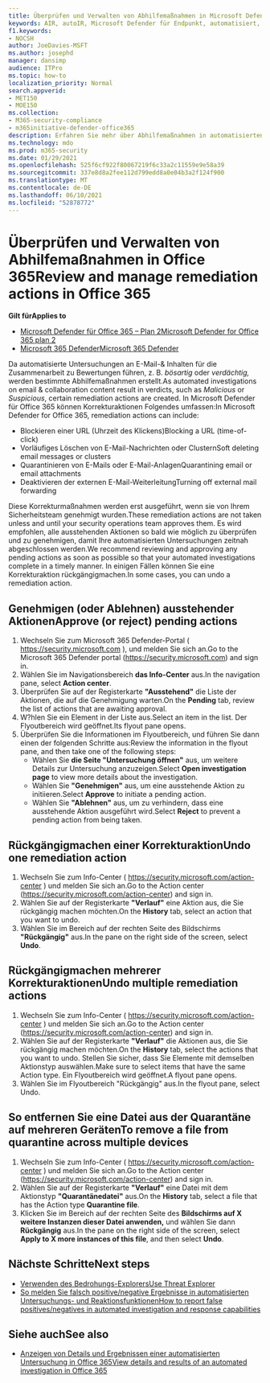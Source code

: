 ```yaml
---
title: Überprüfen und Verwalten von Abhilfemaßnahmen in Microsoft Defender für Office 365
keywords: AIR, autoIR, Microsoft Defender für Endpunkt, automatisiert, Untersuchung, Reaktion, Korrektur, Bedrohungen, erweitert, Bedrohung, Schutz
f1.keywords:
- NOCSH
author: JoeDavies-MSFT
ms.author: josephd
manager: dansimp
audience: ITPro
ms.topic: how-to
localization_priority: Normal
search.appverid:
- MET150
- MOE150
ms.collection:
- M365-security-compliance
- m365initiative-defender-office365
description: Erfahren Sie mehr über Abhilfemaßnahmen in automatisierten Untersuchungs- und Reaktionsfunktionen in Microsoft Defender für Office 365 Plan 2.
ms.technology: mdo
ms.prod: m365-security
ms.date: 01/29/2021
ms.openlocfilehash: 525f6cf922f80067219f6c33a2c11559e9e58a39
ms.sourcegitcommit: 337e8d8a2fee112d799edd8a0e04b3a2f124f900
ms.translationtype: MT
ms.contentlocale: de-DE
ms.lasthandoff: 06/10/2021
ms.locfileid: "52878772"
---
```

# <a name="review-and-manage-remediation-actions-in-office-365"></a><span data-ttu-id="085e7-104">Überprüfen und Verwalten von Abhilfemaßnahmen in Office 365</span><span class="sxs-lookup"><span data-stu-id="085e7-104">Review and manage remediation actions in Office 365</span></span>

<span data-ttu-id="085e7-105">**Gilt für**</span><span class="sxs-lookup"><span data-stu-id="085e7-105">**Applies to**</span></span>
- [<span data-ttu-id="085e7-106">Microsoft Defender für Office 365 – Plan 2</span><span class="sxs-lookup"><span data-stu-id="085e7-106">Microsoft Defender for Office 365 plan 2</span></span>](defender-for-office-365.md)
- [<span data-ttu-id="085e7-107">Microsoft 365 Defender</span><span class="sxs-lookup"><span data-stu-id="085e7-107">Microsoft 365 Defender</span></span>](../defender/microsoft-365-defender.md)

<span data-ttu-id="085e7-108">Da automatisierte Untersuchungen an E-Mail-& Inhalten für die Zusammenarbeit zu Bewertungen führen, z. B. *bösartig* oder *verdächtig,* werden bestimmte Abhilfemaßnahmen erstellt.</span><span class="sxs-lookup"><span data-stu-id="085e7-108">As automated investigations on email & collaboration content result in verdicts, such as *Malicious* or *Suspicious*, certain remediation actions are created.</span></span> <span data-ttu-id="085e7-109">In Microsoft Defender für Office 365 können Korrekturaktionen Folgendes umfassen:</span><span class="sxs-lookup"><span data-stu-id="085e7-109">In Microsoft Defender for Office 365, remediation actions can include:</span></span>

- <span data-ttu-id="085e7-110">Blockieren einer URL (Uhrzeit des Klickens)</span><span class="sxs-lookup"><span data-stu-id="085e7-110">Blocking a URL (time-of-click)</span></span>
- <span data-ttu-id="085e7-111">Vorläufiges Löschen von E-Mail-Nachrichten oder Clustern</span><span class="sxs-lookup"><span data-stu-id="085e7-111">Soft deleting email messages or clusters</span></span>
- <span data-ttu-id="085e7-112">Quarantinieren von E-Mails oder E-Mail-Anlagen</span><span class="sxs-lookup"><span data-stu-id="085e7-112">Quarantining email or email attachments</span></span>
- <span data-ttu-id="085e7-113">Deaktivieren der externen E-Mail-Weiterleitung</span><span class="sxs-lookup"><span data-stu-id="085e7-113">Turning off external mail forwarding</span></span>

<span data-ttu-id="085e7-114">Diese Korrekturmaßnahmen werden erst ausgeführt, wenn sie von Ihrem Sicherheitsteam genehmigt wurden.</span><span class="sxs-lookup"><span data-stu-id="085e7-114">These remediation actions are not taken unless and until your security operations team approves them.</span></span> <span data-ttu-id="085e7-115">Es wird empfohlen, alle ausstehenden Aktionen so bald wie möglich zu überprüfen und zu genehmigen, damit Ihre automatisierten Untersuchungen zeitnah abgeschlossen werden.</span><span class="sxs-lookup"><span data-stu-id="085e7-115">We recommend reviewing and approving any pending actions as soon as possible so that your automated investigations complete in a timely manner.</span></span> <span data-ttu-id="085e7-116">In einigen Fällen können Sie eine Korrekturaktion rückgängigmachen.</span><span class="sxs-lookup"><span data-stu-id="085e7-116">In some cases, you can undo a remediation action.</span></span>

## <a name="approve-or-reject-pending-actions"></a><span data-ttu-id="085e7-117">Genehmigen (oder Ablehnen) ausstehender Aktionen</span><span class="sxs-lookup"><span data-stu-id="085e7-117">Approve (or reject) pending actions</span></span>

1. <span data-ttu-id="085e7-118">Wechseln Sie zum Microsoft 365 Defender-Portal ( <https://security.microsoft.com> ), und melden Sie sich an.</span><span class="sxs-lookup"><span data-stu-id="085e7-118">Go to the Microsoft 365 Defender portal (<https://security.microsoft.com>) and sign in.</span></span>
2. <span data-ttu-id="085e7-119">Wählen Sie im Navigationsbereich **das Info-Center** aus.</span><span class="sxs-lookup"><span data-stu-id="085e7-119">In the navigation pane, select **Action center**.</span></span>
3. <span data-ttu-id="085e7-120">Überprüfen Sie auf der Registerkarte **"Ausstehend"** die Liste der Aktionen, die auf die Genehmigung warten.</span><span class="sxs-lookup"><span data-stu-id="085e7-120">On the **Pending** tab, review the list of actions that are awaiting approval.</span></span>
4. <span data-ttu-id="085e7-121">W?hlen Sie ein Element in der Liste aus.</span><span class="sxs-lookup"><span data-stu-id="085e7-121">Select an item in the list.</span></span> <span data-ttu-id="085e7-122">Der Flyoutbereich wird geöffnet.</span><span class="sxs-lookup"><span data-stu-id="085e7-122">Its flyout pane opens.</span></span> 
5. <span data-ttu-id="085e7-123">Überprüfen Sie die Informationen im Flyoutbereich, und führen Sie dann einen der folgenden Schritte aus:</span><span class="sxs-lookup"><span data-stu-id="085e7-123">Review the information in the flyout pane, and then take one of the following steps:</span></span>
   - <span data-ttu-id="085e7-124">Wählen Sie **die Seite "Untersuchung öffnen"** aus, um weitere Details zur Untersuchung anzuzeigen.</span><span class="sxs-lookup"><span data-stu-id="085e7-124">Select **Open investigation page** to view more details about the investigation.</span></span>
   - <span data-ttu-id="085e7-125">Wählen Sie **"Genehmigen"** aus, um eine ausstehende Aktion zu initiieren.</span><span class="sxs-lookup"><span data-stu-id="085e7-125">Select **Approve** to initiate a pending action.</span></span>
   - <span data-ttu-id="085e7-126">Wählen Sie **"Ablehnen"** aus, um zu verhindern, dass eine ausstehende Aktion ausgeführt wird.</span><span class="sxs-lookup"><span data-stu-id="085e7-126">Select **Reject** to prevent a pending action from being taken.</span></span>

## <a name="undo-one-remediation-action"></a><span data-ttu-id="085e7-127">Rückgängigmachen einer Korrekturaktion</span><span class="sxs-lookup"><span data-stu-id="085e7-127">Undo one remediation action</span></span>

1. <span data-ttu-id="085e7-128">Wechseln Sie zum Info-Center ( <https://security.microsoft.com/action-center> ) und melden Sie sich an.</span><span class="sxs-lookup"><span data-stu-id="085e7-128">Go to the Action center (<https://security.microsoft.com/action-center>) and sign in.</span></span>
2. <span data-ttu-id="085e7-129">Wählen Sie auf der Registerkarte **"Verlauf"** eine Aktion aus, die Sie rückgängig machen möchten.</span><span class="sxs-lookup"><span data-stu-id="085e7-129">On the **History** tab, select an action that you want to undo.</span></span>
3. <span data-ttu-id="085e7-130">Wählen Sie im Bereich auf der rechten Seite des Bildschirms **"Rückgängig"** aus.</span><span class="sxs-lookup"><span data-stu-id="085e7-130">In the pane on the right side of the screen, select **Undo**.</span></span>

## <a name="undo-multiple-remediation-actions"></a><span data-ttu-id="085e7-131">Rückgängigmachen mehrerer Korrekturaktionen</span><span class="sxs-lookup"><span data-stu-id="085e7-131">Undo multiple remediation actions</span></span>

1. <span data-ttu-id="085e7-132">Wechseln Sie zum Info-Center ( <https://security.microsoft.com/action-center> ) und melden Sie sich an.</span><span class="sxs-lookup"><span data-stu-id="085e7-132">Go to the Action center (<https://security.microsoft.com/action-center>) and sign in.</span></span>
2. <span data-ttu-id="085e7-133">Wählen Sie auf der Registerkarte **"Verlauf"** die Aktionen aus, die Sie rückgängig machen möchten.</span><span class="sxs-lookup"><span data-stu-id="085e7-133">On the **History** tab, select the actions that you want to undo.</span></span> <span data-ttu-id="085e7-134">Stellen Sie sicher, dass Sie Elemente mit demselben Aktionstyp auswählen.</span><span class="sxs-lookup"><span data-stu-id="085e7-134">Make sure to select items that have the same Action type.</span></span> <span data-ttu-id="085e7-135">Ein Flyoutbereich wird geöffnet.</span><span class="sxs-lookup"><span data-stu-id="085e7-135">A flyout pane opens.</span></span>
3. <span data-ttu-id="085e7-136">Wählen Sie im Flyoutbereich "Rückgängig" aus.</span><span class="sxs-lookup"><span data-stu-id="085e7-136">In the flyout pane, select Undo.</span></span>

## <a name="to-remove-a-file-from-quarantine-across-multiple-devices"></a><span data-ttu-id="085e7-137">So entfernen Sie eine Datei aus der Quarantäne auf mehreren Geräten</span><span class="sxs-lookup"><span data-stu-id="085e7-137">To remove a file from quarantine across multiple devices</span></span>

1. <span data-ttu-id="085e7-138">Wechseln Sie zum Info-Center ( <https://security.microsoft.com/action-center> ) und melden Sie sich an.</span><span class="sxs-lookup"><span data-stu-id="085e7-138">Go to the Action center (<https://security.microsoft.com/action-center>) and sign in.</span></span>
2. <span data-ttu-id="085e7-139">Wählen Sie auf der Registerkarte **"Verlauf"** eine Datei mit dem Aktionstyp **"Quarantänedatei"** aus.</span><span class="sxs-lookup"><span data-stu-id="085e7-139">On the **History** tab, select a file that has the Action type **Quarantine file**.</span></span>
3. <span data-ttu-id="085e7-140">Klicken Sie im Bereich auf der rechten Seite des **Bildschirms auf X weitere Instanzen dieser Datei anwenden,** und wählen Sie dann **Rückgängig** aus.</span><span class="sxs-lookup"><span data-stu-id="085e7-140">In the pane on the right side of the screen, select **Apply to X more instances of this file**, and then select **Undo**.</span></span>

## <a name="next-steps"></a><span data-ttu-id="085e7-141">Nächste Schritte</span><span class="sxs-lookup"><span data-stu-id="085e7-141">Next steps</span></span>

- [<span data-ttu-id="085e7-142">Verwenden des Bedrohungs-Explorers</span><span class="sxs-lookup"><span data-stu-id="085e7-142">Use Threat Explorer</span></span>](threat-explorer.md)
- [<span data-ttu-id="085e7-143">So melden Sie falsch positive/negative Ergebnisse in automatisierten Untersuchungs- und Reaktionsfunktionen</span><span class="sxs-lookup"><span data-stu-id="085e7-143">How to report false positives/negatives in automated investigation and response capabilities</span></span>](air-report-false-positives-negatives.md)

## <a name="see-also"></a><span data-ttu-id="085e7-144">Siehe auch</span><span class="sxs-lookup"><span data-stu-id="085e7-144">See also</span></span>

- [<span data-ttu-id="085e7-145">Anzeigen von Details und Ergebnissen einer automatisierten Untersuchung in Office 365</span><span class="sxs-lookup"><span data-stu-id="085e7-145">View details and results of an automated investigation in Office 365</span></span>](air-view-investigation-results.md)
